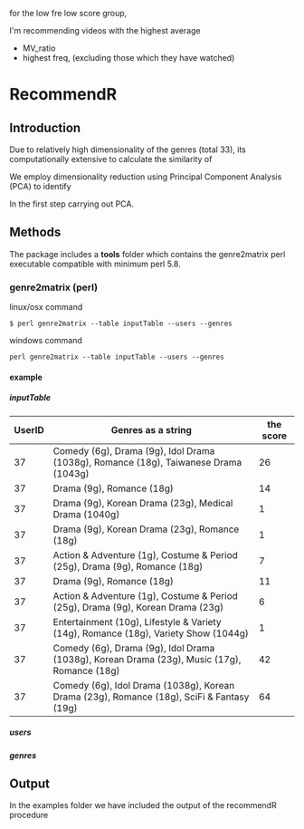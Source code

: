 for the low fre low score group, 

I'm recommending videos with the highest average 
* MV_ratio
* highest freq, (excluding those which they have watched)



# RecommendR

## Introduction

Due to relatively high dimensionality of the genres (total 33),
its computationally extensive to calculate the similarity of

We employ dimensionality reduction using Principal Component Analysis (PCA) to identify

In the first step carrying out PCA.

## Methods

The package includes a **tools** folder which contains the genre2matrix perl executable compatible with minimum perl 5.8.

### genre2matrix (perl)

linux/osx command
```
$ perl genre2matrix --table inputTable --users --genres
```

windows command

```
perl genre2matrix --table inputTable --users --genres
```

#### example 

##### inputTable

| UserID | Genres as a string                                                                          | the score |
| ---    | ----                                                                                        | ----      |
| 37     | Comedy (6g), Drama (9g), Idol Drama (1038g), Romance (18g), Taiwanese Drama (1043g)         | 26        |
| 37     | Drama (9g), Romance (18g)                                                                   | 14        |
| 37     | Drama (9g), Korean Drama (23g), Medical Drama (1040g)                                       | 1         |
| 37     | Drama (9g), Korean Drama (23g), Romance (18g)                                               | 1         |
| 37     | Action & Adventure (1g), Costume & Period (25g), Drama (9g), Romance (18g)                  | 7         |
| 37     | Drama (9g), Romance (18g)                                                                   | 11        |
| 37     | Action & Adventure (1g), Costume & Period (25g), Drama (9g), Korean Drama (23g)             | 6         |
| 37     | Entertainment (10g), Lifestyle & Variety (14g), Romance (18g), Variety Show (1044g)         | 1         |
| 37     | Comedy (6g), Drama (9g), Idol Drama (1038g), Korean Drama (23g), Music (17g), Romance (18g) | 42        |
| 37     | Comedy (6g), Idol Drama (1038g), Korean Drama (23g), Romance (18g), SciFi & Fantasy (19g)   | 64        |

##### users


##### genres


## Output

In the examples folder we have included the output of the recommendR procedure
